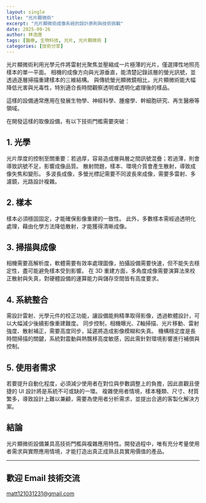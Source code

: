 ```yaml
---
layout: single
title: "光片顯微術"
excerpt: "光片顯微術成像系統的設計原則與技術挑戰"
date: 2025-09-26
author: 林浩唐
tags: [醫療, 生物科技, 光片, 光片顯微術 ]
categories: [技術分享]
---
```


光片顯微術利用光學元件將雷射光聚焦並壓縮成一片極薄的光片，僅選擇性地照亮樣本的單一平面。
相機的成像方向與光源垂直，能清楚記錄該層的螢光訊號，並透過逐層掃描重建樣本的三維結構。
與傳統螢光顯微鏡相比，光片顯微術能大幅降低光害與光毒性，特別適合長時間觀察透明或透明化處理後的樣品。

這樣的設備通常應用在發展生物學、神經科學、腫瘤學、幹細胞研究、再生醫療等領域。

在開發這樣的取像設備，有以下技術門檻需要突破：

## 1. 光學  
光片厚度的控制至關重要：若過厚，容易造成層與層之間訊號混疊；若過薄，則會導致訊號不足，影響成像品質。
散射問題，樣本、環境介質會產生散射，導致成像失焦和變形。
多波長成像，多螢光標記需要不同波長來成像，需要多雷射、多濾鏡，光路設計複雜。

## 2. 樣本  
樣本必須穩固固定，才能確保影像重建的一致性。
此外，多數樣本需經過透明化處理，藉由化學方法降低散射，才能獲得清晰成像。

## 3. 掃描與成像  
相機需要高解析度，軟體需要有效率處理圖像，拍攝設備需要快速，但不能失去穩定性，盡可能避免樣本受到影響。
在 3D 重建方面，多角度成像需要演算法來校正散射與失真，對硬體設備的運算能力與儲存空間皆有高度要求。

## 4. 系統整合  
需設計雷射、光學元件的校正功能，讓設備能夠精準取得影像，透過軟體設計，可以大幅減少後續影像重建難度。
同步控制，相機曝光、Z軸掃描、光片移動、雷射強度、散射補正，需要高度同步，延遲將造成影像模糊和失真。
機構穩定度是長時間掃描的關鍵，系統對震動與熱飄移高度敏感，因此需針對環境影響進行補償與控制。

## 5. 使用者需求  
若要提升自動化程度，必須減少使用者在對位與參數調整上的負擔，因此直觀且便捷的 UI 設計將是系統不可或缺的一環。
複雜使用者情境，樣本種類、尺寸、材質繁多，導致設計上難以兼顧，需要為使用者分析需求，並提出合適的客製化解決方案。

## 結論

光片顯微術設備兼具高技術門檻與複雜應用特性。開發過程中，唯有充分考量使用者需求與實際應用情境，才能打造出真正成熟且具實用價值的產品。

---

## 歡迎 Email 技術交流
matt121031231@gmail.com
